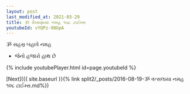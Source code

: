 ```yaml
---
layout: post
last_modified_at: 2021-03-29
title: ૐ વૈખાણાયાં નમહ ૧૦૮ ટાઈમ્સ
youtubeId: vYQPz-90GpA
---
```

 
 
 ૐ સહસ્ર બહાવે નમહ  
 
 -  જેનો હજારો હાથ છે 
 
  
 
  
 
 
 
 
 
 


{% include youtubePlayer.html id=page.youtubeId %}
 
[Next]({{ site.baseurl }}{% link  split2/_posts/2016-08-19-ૐ વત્સલાયા નમહ ૧૦૮ ટાઈમ્સ.md%})
 
